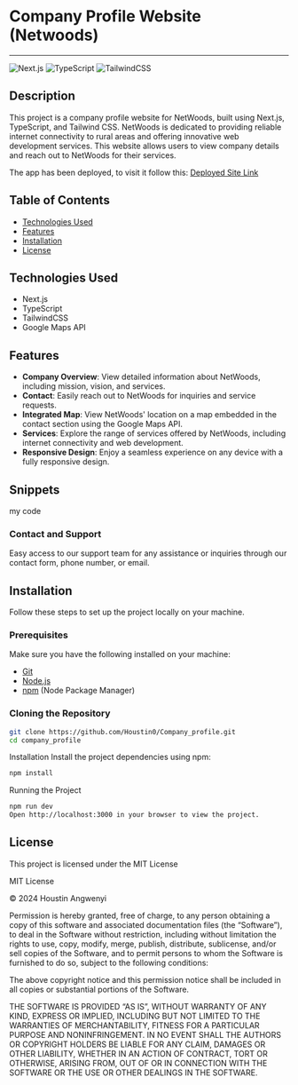# Company Profile Website (Netwoods)
<!-- ![Project Banner](https://yourcompanybanner.com/banner.png) -->
---

![Next.js](https://img.shields.io/badge/-Next_JS_14-black?style=for-the-badge&logoColor=white&logo=nextdotjs&color=000000)
![TypeScript](https://img.shields.io/badge/-TypeScript-black?style=for-the-badge&logoColor=white&logo=typescript&color=3178C6)
![TailwindCSS](https://img.shields.io/badge/-TailwindCSS-black?style=for-the-badge&logoColor=white&logo=tailwindcss&color=38B2AC)

## Description

This project is a company profile website for NetWoods, built using Next.js, TypeScript, and Tailwind CSS. NetWoods is dedicated to providing reliable internet connectivity to rural areas and offering innovative web development services. This website allows users to view company details and reach out to NetWoods for their services.

The app has been deployed, to visit it follow this: [Deployed Site Link](https://netwoods.onrender.com/)

## Table of Contents

- [Technologies Used](#technologies-used)
- [Features](#features)
- [Installation](#installation)
- [License](#license)

## Technologies Used

- Next.js
- TypeScript
- TailwindCSS
- Google Maps API

## Features

- **Company Overview**: View detailed information about NetWoods, including mission, vision, and services.
- **Contact**: Easily reach out to NetWoods for inquiries and service requests.
- **Integrated Map**: View NetWoods' location on a map embedded in the contact section using the Google Maps API.
- **Services**: Explore the range of services offered by NetWoods, including internet connectivity and web development.
- **Responsive Design**: Enjoy a seamless experience on any device with a fully responsive design.

## Snippets

my code

### Contact and Support

Easy access to our support team for any assistance or inquiries through our contact form, phone number, or email.

## Installation

Follow these steps to set up the project locally on your machine.

### Prerequisites

Make sure you have the following installed on your machine:

- [Git](https://git-scm.com/)
- [Node.js](https://nodejs.org/en)
- [npm](https://www.npmjs.com/) (Node Package Manager)

### Cloning the Repository

```bash
git clone https://github.com/Houstin0/Company_profile.git
cd company_profile
```

Installation
Install the project dependencies using npm:

```bash
npm install
```

Running the Project

```bash
npm run dev
Open http://localhost:3000 in your browser to view the project.
```

## License

This project is licensed under the MIT License 

MIT License

© 2024 Houstin Angwenyi

Permission is hereby granted, free of charge, to any person obtaining a copy of this software and associated documentation files (the “Software”), to deal in the Software without restriction, including without limitation the rights to use, copy, modify, merge, publish, distribute, sublicense, and/or sell copies of the Software, and to permit persons to whom the Software is furnished to do so, subject to the following conditions:

The above copyright notice and this permission notice shall be included in all copies or substantial portions of the Software.

THE SOFTWARE IS PROVIDED “AS IS”, WITHOUT WARRANTY OF ANY KIND, EXPRESS OR IMPLIED, INCLUDING BUT NOT LIMITED TO THE WARRANTIES OF MERCHANTABILITY, FITNESS FOR A PARTICULAR PURPOSE AND NONINFRINGEMENT. IN NO EVENT SHALL THE AUTHORS OR COPYRIGHT HOLDERS BE LIABLE FOR ANY CLAIM, DAMAGES OR OTHER LIABILITY, WHETHER IN AN ACTION OF CONTRACT, TORT OR OTHERWISE, ARISING FROM, OUT OF OR IN CONNECTION WITH THE SOFTWARE OR THE USE OR OTHER DEALINGS IN THE SOFTWARE.